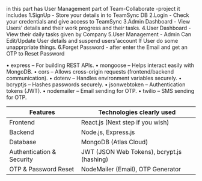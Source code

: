 in this part has User Management part of Team-Collaborate -project it includes
1.SignUp - Store your details in to TeamSync DB 
2.Login - Check your credentials and give access to TeamSync 
3.Admin Dashboard - View Users' details and their work progress and their tasks.
4.User Dashboard - View their daily tasks given by Company
5.User Management - Admin Can Edit/Update User details  and suspend users'account If User do some unapprpriate things. 
6.Forget Password -  after enter the Email and get an OTP to Reset Password


•	express – For building REST APIs.
•	mongoose – Helps interact easily with MongoDB.
•	cors – Allows cross-origin requests (frontend/backend communication).
•	dotenv – Handles environment variables securely.
•	bcryptjs – Hashes passwords securely.
•	jsonwebtoken – Authentication tokens (JWT).
•	nodemailer – Email sending for OTP.
•	twilio – SMS sending for OTP.

|Features	                 |  Technologies clearly used                 |
|------------------------- |--------------------------------------------|
|Frontend                  |  React.js (Next step if you wish)          |
|Backend                   | 	Node.js, Express.js                       |
|Database	                 |  MongoDB (Atlas Cloud)                     |
|Authentication & Security |  JWT (JSON Web Tokens), bcrypt.js (hashing)|
|OTP & Password Reset	     |  NodeMailer (Email), OTP Generator         |

